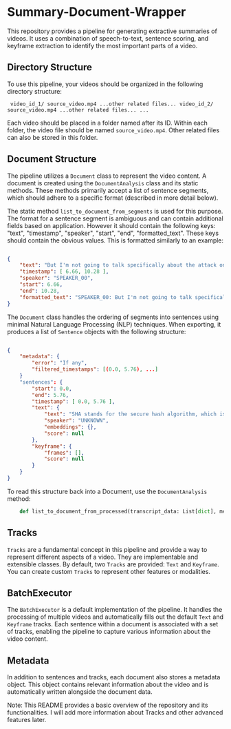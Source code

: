 # Summary-Document-Wrapper

This repository provides a pipeline for generating extractive summaries of videos. It uses a combination of speech-to-text, sentence scoring, and keyframe extraction to identify the most important parts of a video.


## Directory Structure

To use this pipeline, your videos should be organized in the following directory structure:

```
 video_id_1/ source_video.mp4 ...other related files... video_id_2/ source_video.mp4 ...other related files... ...
```

Each video should be placed in a folder named after its ID. Within each folder, the video file should be named `source_video.mp4`. Other related files can also be stored in this folder.

## Document Structure

The pipeline utilizes a `Document` class to represent the video content. A document is created using the `DocumentAnalysis` class and its static methods. These methods primarily accept a list of sentence segments, which should adhere to a specific format (described in more detail below).

The static method `list_to_document_from_segments` is used for this purpose. The format for a sentence segment is ambiguous and can contain additional fields based on application. However it should contain the following keys: "text", "timestamp", "speaker", "start", "end", "formatted_text". These keys should contain the obvious values. This is formatted similarly to an example:

```json 

{ 
    "text": "But I'm not going to talk specifically about the attack on SHA today", 
    "timestamp": [ 6.66, 10.28 ], 
    "speaker": "SPEAKER_00", 
    "start": 6.66, 
    "end": 10.28, 
    "formatted_text": "SPEAKER_00: But I'm not going to talk specifically about the attack on SHA today" 
}
```

The `Document` class handles the ordering of segments into sentences using minimal Natural Language Processing (NLP) techniques. When exporting, it produces a list of `Sentence` objects with the following structure:

```json 

{
    "metadata": {
        "error": "If any",
        "filtered_timestamps": [(0.0, 5.76), ...]
    }
    "sentences": { 
        "start": 0.0, 
        "end": 5.76, 
        "timestamp": [ 0.0, 5.76 ], 
        "text": { 
            "text": "SHA stands for the secure hash algorithm, which is interesting given that they've just kind of been broken", 
            "speaker": "UNKNOWN", 
            "embeddings": {}, 
            "score": null 
        }, 
        "keyframe": { 
            "frames": [], 
            "score": null 
        } 
    }
}
```

To read this structure back into a Document, use the `DocumentAnalysis` method: 
```python
    def list_to_document_from_processed(transcript_data: List[dict], metadata: Dict[str, Any]=None) -> Document:
```

## Tracks

`Tracks` are a fundamental concept in this pipeline and provide a way to represent different aspects of a video. They are implementable and extensible classes. By default, two `Tracks` are provided: `Text` and `Keyframe`. You can create custom `Tracks` to represent other features or modalities.

## BatchExecutor

The `BatchExecutor` is a default implementation of the pipeline. It handles the processing of multiple videos and automatically fills out the default `Text` and `Keyframe` tracks. Each sentence within a document is associated with a set of tracks, enabling the pipeline to capture various information about the video content.

## Metadata

In addition to sentences and tracks, each document also stores a metadata object. This object contains relevant information about the video and is automatically written alongside the document data.

Note: This README provides a basic overview of the repository and its functionalities. I will add more information about Tracks and other advanced features later.
